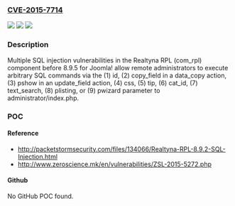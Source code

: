 ### [CVE-2015-7714](https://cve.mitre.org/cgi-bin/cvename.cgi?name=CVE-2015-7714)
![](https://img.shields.io/static/v1?label=Product&message=n%2Fa&color=blue)
![](https://img.shields.io/static/v1?label=Version&message=n%2Fa&color=blue)
![](https://img.shields.io/static/v1?label=Vulnerability&message=n%2Fa&color=brighgreen)

### Description

Multiple SQL injection vulnerabilities in the Realtyna RPL (com_rpl) component before 8.9.5 for Joomla! allow remote administrators to execute arbitrary SQL commands via the (1) id, (2) copy_field in a data_copy action, (3) pshow in an update_field action, (4) css, (5) tip, (6) cat_id, (7) text_search, (8) plisting, or (9) pwizard parameter to administrator/index.php.

### POC

#### Reference
- http://packetstormsecurity.com/files/134066/Realtyna-RPL-8.9.2-SQL-Injection.html
- http://www.zeroscience.mk/en/vulnerabilities/ZSL-2015-5272.php

#### Github
No GitHub POC found.

